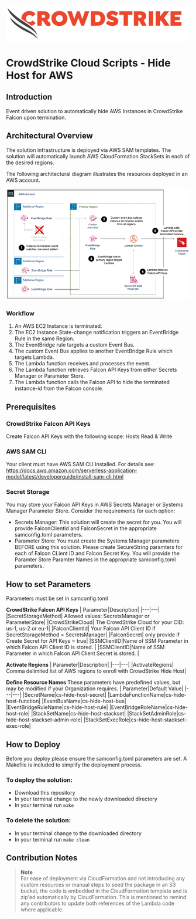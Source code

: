 ![image](/images/cs-logo.png)
# CrowdStrike Cloud Scripts - Hide Host for AWS

## Introduction

Event driven solution to automatically hide AWS Instances in CrowdStrike Falcon upon termination.

## Architectural Overview

The solution infrastructure is deployed via AWS SAM templates. The solution will automatically launch AWS CloudFormation StackSets in each of the desired regions.

The following architectural diagram illustrates the resources deployed in an AWS account.

![image](/images/aws-diagram.png)

### Workflow
1. An AWS EC2 Instance is terminated.
2. The EC2 Instance State-change notification triggers an EventBridge Rule in the same Region.
3. The EventBridge rule targets a custom Event Bus.
4. The custom Event Bus applies to another EventBridge Rule which targets Lambda.
5. The Lambda function receives and processes the event.
6. The Lambda function retrieves Falcon API Keys from either Secrets Manager or Parameter Store.
7. The Lambda function calls the Falcon API to hide the terminated instance-id from the Falcon console.

## Prerequisites

### CrowdStrike Falcon API Keys
Create Falcon API Keys with the following scope: Hosts Read & Write

### AWS SAM CLI
Your client must have AWS SAM CLI Installed.  For details see: https://docs.aws.amazon.com/serverless-application-model/latest/developerguide/install-sam-cli.html

### Secret Storage
You may store your Falcon API Keys in AWS Secrets Manager or Systems Manager Parameter Store.  Consider the requirements for each option:
- Secrets Manager: This solution will create the secret for you. You will provide FalconClientId and FalconSecret in the appropriate samconfig.toml parameters.
- Parameter Store: You must create the Systems Manager parameters BEFORE using this solution. Please create SecureString paramters for each of Falcon CLient ID and Falcon Secret Key.  You will provide the Paramter Store Paramter Names in the appropriate samconfig.toml parameters.

## How to set Parameters

Parameters must be set in samconfig.toml

**CrowdStrike Falcon API Keys**
| Parameter|Description|
|---|---|
|SecretStorageMethod| Allowed values: SecretsManager or ParameterStore|
|CrowdStrikeCloud| The CrowdStrike Cloud for your CID: us-1, us-2 or eu-1|
|FalconClientId| Your Falcon API Client ID if SecretStorageMethod = SecretsManager|
|FalconSecret| only provide if Create Secret for API Keys = true|
|SSMClientID|Name of SSM Parameter in which Falcon API Client ID is stored. |
|SSMClientID|Name of SSM Parameter in which Falcon API Client Secret is stored. |

**Activate Regions**
| Parameter|Description|
|---|---|
|ActivateRegions| Comma delimited list of AWS regions to enroll with CrowdStrike Hide Host|

**Define Resource Names** 
These parameters have predefined values, but may be modified if your Organization requires.
| Parameter|Default Value|
|---|---|
|SecretName|cs-hide-host-secret|
|LambdaFunctionName|cs-hide-host-function|
|EventBusName|cs-hide-host-bus|
|EventBridgeRuleName|cs-hide-host-rule|
|EventBridgeRoleName|cs-hide-host-role|
|StackSetName|cs-hide-host-stackset|
|StackSetAdminRole|cs-hide-host-stackset-admin-role|
|StackSetExecRole|cs-hide-host-stackset-exec-role|

## How to Deploy
Before you deploy please ensure the samconfig.toml parameters are set.  A Makefile is included to simplify the deployment process.  
### To deploy the solution:
- Download this repository
- In your terminal change to the newly downloaded directory
- In your terminal run `make`

### To delete the solution:
- In your terminal change to the downloaded directory
- In your terminal run `make clean`

## Contribution Notes

> **Note** <br>
> For ease of deployment via CloudFormation and not introducing any custom resources or manual steps to seed the package in an S3 bucket, the code is embedded in the CloudFormation template and is zip'ed automatically by CloudFormation. This is mentioned to remind any contributors to update both references of the Lambda code where applicable.
